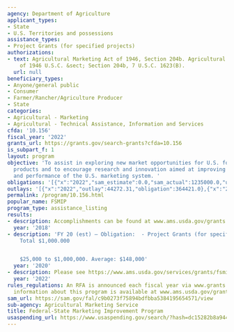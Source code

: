 ```yaml
---
agency: Department of Agriculture
applicant_types:
- State
- U.S. Territories and possessions
assistance_types:
- Project Grants (for specified projects)
authorizations:
- text: Agricultural Marketing Act of 1946, Section 204b. Agricultural Marketing Act
    of 1946 U.S.C. &sect; Section 204b, 7 U.S.C. 1623(B).
  url: null
beneficiary_types:
- Anyone/general public
- Consumer
- Farmer/Rancher/Agriculture Producer
- State
categories:
- Agricultural - Marketing
- Agricultural - Technical Assistance, Information and Services
cfda: '10.156'
fiscal_year: '2022'
grants_url: https://grants.gov/search-grants?cfda=10.156
is_subpart_f: 1
layout: program
objective: 'To assist in exploring new market opportunities for U.S. food and agricultural
  products and to encourage research and innovation aimed at improving the efficiency
  and performance of the U.S. marketing system. '
obligations: '[{"x":"2022","sam_estimate":0.0,"sam_actual":1235000.0,"usa_spending_actual":364421.0},{"x":"2023","sam_estimate":1235000.0,"sam_actual":0.0,"usa_spending_actual":1095345.0},{"x":"2024","sam_estimate":1235000.0,"sam_actual":0.0,"usa_spending_actual":0.0}]'
outlays: '[{"x":"2022","outlay":44272.31,"obligation":364421.0},{"x":"2023","outlay":72714.18,"obligation":1095345.0},{"x":"2024","outlay":0.0,"obligation":0.0}]'
permalink: /program/10.156.html
popular_name: FSMIP
program_type: assistance_listing
results:
- description: Accomplishments can be found at www.ams.usda.gov/grants.
  year: '2018'
- description: 'FY 20 (est) – Obligation:  - Project Grants (for specified projects)
    Total $1,000.000


    $25,000 to $1,000,000. Average: $148,000'
  year: '2020'
- description: Please see https://www.ams.usda.gov/services/grants/fsmip
  year: '2022'
rules_regulations: An RFA is announced each fiscal year via www.grants.gov. Additional
  information about this program is available at www.ams.usda.gov/grants.
sam_url: https://sam.gov/fal/c9b0273f75894bdfbba5384195654571/view
sub-agency: Agricultural Marketing Service
title: Federal-State Marketing Improvement Program
usaspending_url: https://www.usaspending.gov/search/?hash=dc15282b8a944116c053f622c0cc218c
---
```

